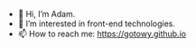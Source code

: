 - 👋 Hi, I’m Adam.
- 👀 I’m interested in front-end technologies.
- 📫 How to reach me: https://gotowy.github.io

<!---
Gotowy/Gotowy is a ✨ special ✨ repository because its `README.md` (this file) appears on your GitHub profile.
You can click the Preview link to take a look at your changes.
- 🌱 I’m currently learning ...
- 💞️ I’m looking to collaborate on ...
--->
